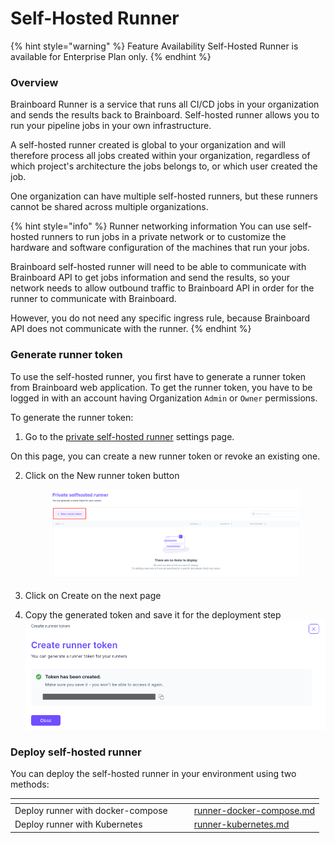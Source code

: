 # Self-Hosted Runner

{% hint style="warning" %}
Feature Availability Self-Hosted Runner is available for Enterprise Plan only.
{% endhint %}

### Overview

Brainboard Runner is a service that runs all CI/CD jobs in your organization and sends the results back to Brainboard. Self-hosted runner allows you to run your pipeline jobs in your own infrastructure.

A self-hosted runner created is global to your organization and will therefore process all jobs created within your organization, regardless of which project's architecture the jobs belongs to, or which user created the job.

One organization can have multiple self-hosted runners, but these runners cannot be shared across multiple organizations.

{% hint style="info" %}
Runner networking information You can use self-hosted runners to run jobs in a private network or to customize the hardware and software configuration of the machines that run your jobs.

Brainboard self-hosted runner will need to be able to communicate with Brainboard API to get jobs information and send the results, so your network needs to allow outbound traffic to Brainboard API in order for the runner to communicate with Brainboard.

However, you do not need any specific ingress rule, because Brainboard API does not communicate with the runner.&#x20;
{% endhint %}

### Generate runner token

To use the self-hosted runner, you first have to generate a runner token from Brainboard web application. To get the runner token, you have to be logged in with an account having Organization `Admin` or `Owner` permissions.

To generate the runner token:

1. Go to the [private self-hosted runner](https://app.brainboard.co/settings/runner-tokens) settings page.

On this page, you can create a new runner token or revoke an existing one.

2.  Click on the New runner token button&#x20;

    <figure><img src="../../../.gitbook/assets/new-runner-token.png" alt=""><figcaption></figcaption></figure>
3. Click on Create on the next page
4. Copy the generated token and save it for the deployment step ![Runner Token Creation](../../../.gitbook/assets/runner-token-creation.png)

### Deploy self-hosted runner

You can deploy the self-hosted runner in your environment using two methods:

<table data-view="cards"><thead><tr><th></th><th></th><th></th><th data-hidden data-card-target data-type="content-ref"></th></tr></thead><tbody><tr><td>Deploy runner with docker-compose</td><td></td><td></td><td><a href="runner-docker-compose.md">runner-docker-compose.md</a></td></tr><tr><td>Deploy runner with Kubernetes</td><td></td><td></td><td><a href="runner-kubernetes.md">runner-kubernetes.md</a></td></tr></tbody></table>
